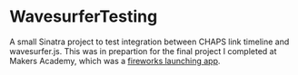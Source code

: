 WavesurferTesting
=================

A small Sinatra project to test integration between CHAPS link timeline and wavesurfer.js. This was in prepartion for the final project I completed at Makers Academy, which was a [fireworks launching app](http://github.com/dwkns/fireworks).
